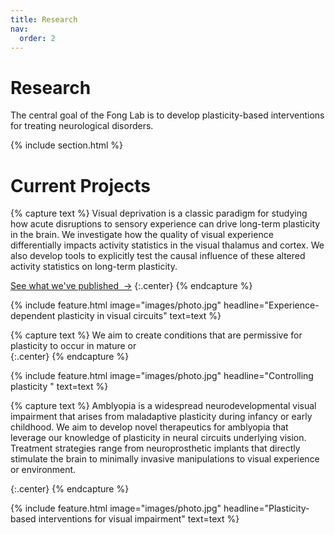 ```yaml
---
title: Research
nav:
  order: 2
---
```


# <i class="fas fa-microscope"></i>Research

The central goal of the Fong Lab is to develop plasticity-based interventions for treating neurological disorders.

{% include section.html %}

# Current Projects

{% capture text %}
Visual deprivation is a classic paradigm for studying how acute disruptions to sensory experience can drive long-term plasticity in the brain.  We investigate how the quality of visual experience differentially impacts activity statistics in the visual thalamus and cortex.  We also develop tools to explicitly test the causal influence of these altered activity statistics on long-term plasticity.

[See what we've published &nbsp;→](research)
{:.center}
{% endcapture %}

{%
  include feature.html
  image="images/photo.jpg"
  headline="Experience-dependent plasticity in visual circuits"
  text=text
%}

{% capture text %}
We aim to create conditions that are permissive for plasticity to occur in mature or  
{:.center}
{% endcapture %}

{%
  include feature.html
  image="images/photo.jpg"
  headline="Controlling plasticity "
  text=text
%}

{% capture text %}
Amblyopia is a widespread neurodevelopmental visual impairment that arises from maladaptive plasticity during infancy or early childhood.  We aim to develop novel therapeutics for amblyopia that leverage our knowledge of plasticity in neural circuits underlying vision.  Treatment strategies range from neuroprosthetic implants that directly stimulate the brain to minimally invasive manipulations to visual experience or environment.

{:.center}
{% endcapture %}

{%
  include feature.html
  image="images/photo.jpg"
  headline="Plasticity-based interventions for visual impairment"
  text=text
%}
